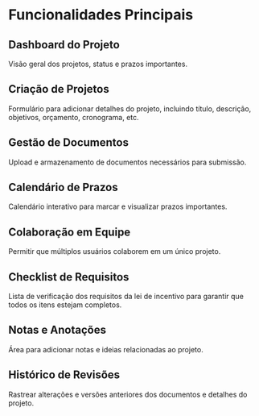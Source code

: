 # Funcionalidades Principais

## Dashboard do Projeto
Visão geral dos projetos, status e prazos importantes.

## Criação de Projetos
Formulário para adicionar detalhes do projeto, incluindo título, descrição, objetivos, orçamento, cronograma, etc.

## Gestão de Documentos
Upload e armazenamento de documentos necessários para submissão.

## Calendário de Prazos
Calendário interativo para marcar e visualizar prazos importantes.

## Colaboração em Equipe
Permitir que múltiplos usuários colaborem em um único projeto.

## Checklist de Requisitos
Lista de verificação dos requisitos da lei de incentivo para garantir que todos os itens estejam completos.

## Notas e Anotações
Área para adicionar notas e ideias relacionadas ao projeto.

## Histórico de Revisões
Rastrear alterações e versões anteriores dos documentos e detalhes do projeto.
